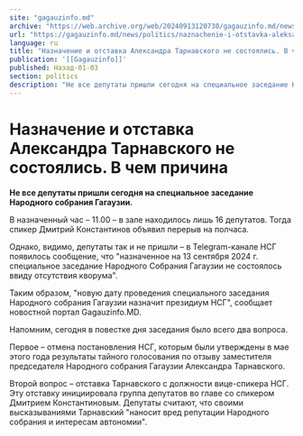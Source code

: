 ```yaml
---
site: "gagauzinfo.md"
archive: "https://web.archive.org/web/20240913120730/gagauzinfo.md/news/politics/naznachenie-i-otstavka-aleksandra-tarnavskogo-ne-sostoyalis-v-chem-prichina"
url: "https://gagauzinfo.md/news/politics/naznachenie-i-otstavka-aleksandra-tarnavskogo-ne-sostoyalis-v-chem-prichina"
language: ru
title: "Назначение и отставка Александра Тарнавского не состоялись. В чем причина"
publication: '[[Gagauzinfo]]'
published: Назад-01-03
section: politics
description: "Не все депутаты пришли сегодня на специальное заседание Народного собрания Гагаузии."
---
```


# Назначение и отставка Александра Тарнавского не состоялись. В чем причина

**Не все депутаты пришли сегодня на специальное заседание Народного собрания Гагаузии.**

В назначенный час – 11.00 – в зале находилось лишь 16 депутатов. Тогда спикер Дмитрий Константинов объявил перерыв на полчаса.

Однако, видимо, депутаты так и не пришли – в Telegram-канале НСГ появилось сообщение, что "назначенное на 13 сентября 2024 г. специальное заседание Народного Собрания Гагаузии не состоялось ввиду отсутствия кворума".

Таким образом, "новую дату проведения специального заседания Народного собрания Гагаузии назначит президиум НСГ", сообщает новостной портал Gagauzinfo.MD.

Напомним, сегодня в повестке дня заседания было всего два вопроса.

Первое – отмена постановления НСГ, которым были утверждены в мае этого года результаты тайного голосования по отзыву заместителя председателя Народного собрания Гагаузии Александра Тарнавского.

Второй вопрос – отставка Тарнавского с должности вице-спикера НСГ. Эту отставку инициировала группа депутатов во главе со спикером Дмитрием Константиновым. Депутаты считают, что своими высказываниями Тарнавский "наносит вред репутации Народного собрания и интересам автономии".